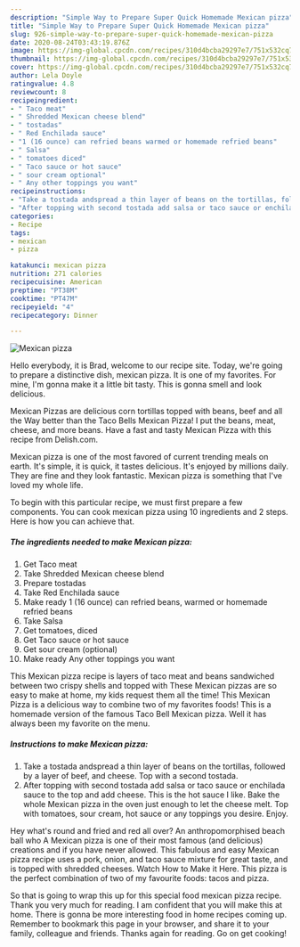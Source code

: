 ```yaml
---
description: "Simple Way to Prepare Super Quick Homemade Mexican pizza"
title: "Simple Way to Prepare Super Quick Homemade Mexican pizza"
slug: 926-simple-way-to-prepare-super-quick-homemade-mexican-pizza
date: 2020-08-24T03:43:19.876Z
image: https://img-global.cpcdn.com/recipes/310d4bcba29297e7/751x532cq70/mexican-pizza-recipe-main-photo.jpg
thumbnail: https://img-global.cpcdn.com/recipes/310d4bcba29297e7/751x532cq70/mexican-pizza-recipe-main-photo.jpg
cover: https://img-global.cpcdn.com/recipes/310d4bcba29297e7/751x532cq70/mexican-pizza-recipe-main-photo.jpg
author: Lela Doyle
ratingvalue: 4.8
reviewcount: 8
recipeingredient:
- " Taco meat"
- " Shredded Mexican cheese blend"
- " tostadas"
- " Red Enchilada sauce"
- "1 (16 ounce) can refried beans warmed or homemade refried beans"
- " Salsa"
- " tomatoes diced"
- " Taco sauce or hot sauce"
- " sour cream optional"
- " Any other toppings you want"
recipeinstructions:
- "Take a tostada andspread a thin layer of beans on the tortillas, followed by a layer of beef, and cheese. Top with a second tostada."
- "After topping with second tostada add salsa or taco sauce or enchilada sauce to the top and add cheese. This is the hot sauce I like. Bake the whole Mexican pizza in the oven just enough to let the cheese melt. Top with tomatoes, sour cream, hot sauce or any toppings you desire. Enjoy."
categories:
- Recipe
tags:
- mexican
- pizza

katakunci: mexican pizza 
nutrition: 271 calories
recipecuisine: American
preptime: "PT38M"
cooktime: "PT47M"
recipeyield: "4"
recipecategory: Dinner

---
```



![Mexican pizza](https://img-global.cpcdn.com/recipes/310d4bcba29297e7/751x532cq70/mexican-pizza-recipe-main-photo.jpg)

Hello everybody, it is Brad, welcome to our recipe site. Today, we're going to prepare a distinctive dish, mexican pizza. It is one of my favorites. For mine, I'm gonna make it a little bit tasty. This is gonna smell and look delicious.

Mexican Pizzas are delicious corn tortillas topped with beans, beef and all the Way better than the Taco Bells Mexican Pizza! I put the beans, meat, cheese, and more beans. Have a fast and tasty Mexican Pizza with this recipe from Delish.com.

Mexican pizza is one of the most favored of current trending meals on earth. It's simple, it is quick, it tastes delicious. It's enjoyed by millions daily. They are fine and they look fantastic. Mexican pizza is something that I've loved my whole life.


To begin with this particular recipe, we must first prepare a few components. You can cook mexican pizza using 10 ingredients and 2 steps. Here is how you can achieve that.

<!--inarticleads1-->

##### The ingredients needed to make Mexican pizza:

1. Get  Taco meat
1. Take  Shredded Mexican cheese blend
1. Prepare  tostadas
1. Take  Red Enchilada sauce
1. Make ready 1 (16 ounce) can refried beans, warmed or homemade refried beans
1. Take  Salsa
1. Get  tomatoes, diced
1. Get  Taco sauce or hot sauce
1. Get  sour cream (optional)
1. Make ready  Any other toppings you want


This Mexican pizza recipe is layers of taco meat and beans sandwiched between two crispy shells and topped with These Mexican pizzas are so easy to make at home, my kids request them all the time! This Mexican Pizza is a delicious way to combine two of my favorites foods! This is a homemade version of the famous Taco Bell Mexican pizza. Well it has always been my favorite on the menu. 

<!--inarticleads2-->

##### Instructions to make Mexican pizza:

1. Take a tostada andspread a thin layer of beans on the tortillas, followed by a layer of beef, and cheese. Top with a second tostada.
1. After topping with second tostada add salsa or taco sauce or enchilada sauce to the top and add cheese. This is the hot sauce I like. Bake the whole Mexican pizza in the oven just enough to let the cheese melt. Top with tomatoes, sour cream, hot sauce or any toppings you desire. Enjoy.


Hey what&#39;s round and fried and red all over? An anthropomorphised beach ball who A Mexican pizza is one of their most famous (and delicious) creations and if you have never allowed. This fabulous and easy Mexican pizza recipe uses a pork, onion, and taco sauce mixture for great taste, and is topped with shredded cheeses. Watch How to Make it Here. This pizza is the perfect combination of two of my favourite foods: tacos and pizza. 

So that is going to wrap this up for this special food mexican pizza recipe. Thank you very much for reading. I am confident that you will make this at home. There is gonna be more interesting food in home recipes coming up. Remember to bookmark this page in your browser, and share it to your family, colleague and friends. Thanks again for reading. Go on get cooking!
